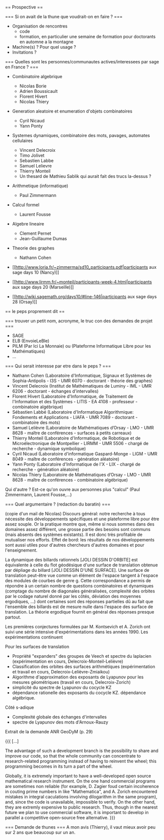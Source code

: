 == Prospective ==

=== Si on avait de la thune que voudrait-on en faire ? ===
  * Organisation de rencontres
    * code
    * formation, en particulier une semaine de formation pour doctorants en automne a la montagne
  * Machine(s) ? Pour quel usage ?
  * Invitations ?


=== Quelles sont les personnes/communautes actives/interessees par sage en France ? ===
  * Combinatoire algebrique
    * Nicolas Borie
    * Adrien Boussicault
    * Florent Hivert
    * Nicolas Thiery
  * Generation aleatoire et enumeration d'objets combinatoires
    * Cyril Nicaud
    * Yann Ponty
  * Systemes dynamiques, combinatoire des mots, pavages, automates cellulaires
    * Vincent Delecroix
    * Timo Jolivet
    * Sebastien Labbe
    * Samuel Lelievre
    * Thierry Monteil
    * Un thesard de Mathieu Sablik qui aurait fait des trucs la-dessus ?
  * Arithmetique (informatique)
    * Paul Zimmermann
  * Calcul formel
    * Laurent Fousse
  * Algebre lineaire
    * Clement Pernet
    * Jean-Guillaume Dumas
  * Theorie des graphes
    * Nathann Cohen

  * [[http://www.loria.fr/~zimmerma/sd10_participants.pdf|participants aux sage days 10 (Nancy)]]
  * [[http://www.lirmm.fr/~monteil/participants-week-4.html|participants aux sage days 20 (Marseille)]]
  * [[http://wiki.sagemath.org/days10/#line-146|participants aux sage days 28 (Orsay)]]

== le peps proprement dit ==

=== trouver un petit nom, acronyme, le truc con des demandes de projet ===
  * SAGE
  * ELB (EnvoieLeBle)
  * PILM (Par Ici La Monnaie) ou (Plateforme Informatique Libre pour les Mathématiques)
  * ...


=== Qui serait interesse par etre dans le peps ? ===
  * Nathann Cohen (Laboratoire d'Informatique, Signaux et Systèmes de Sophia-Antipolis - I3S - UMR 6070 - doctorant - théorie des graphes)
  * Vincent Delecroix (Institut de Mathématiques de Luminy - IML - UMR 6206 - doctorant - échanges d'intervalles)
  * Florent Hivert (Laboratoire d'Informatique, de Traitement de l'Information et des Systèmes - LITIS - EA 4108 - professeur - combinatoire algébrique)
  * Sébastien Labbé (Laboratoire d'Informatique Algorithmique: Fondements et Applications - LIAFA - UMR 7089 - doctorant - combinatoire des mots)
  * Samuel Lelièvre (Laboratoire de Mathématiques d’Orsay - LMO - UMR 8628 - maître de conférences - surfaces à petits carreaux)
  * Thierry Monteil (Laboratoire d'Informatique, de Robotique et de Microélectronique de Montpellier - LIRMM - UMR 5506 - chargé de recherche - dynamique symbolique)
  * Cyril Nicaud (Laboratoire d'informatique Gaspard-Monge - LIGM - UMR 8049 - maître de conférences - génération aléatoire)
  * Yann Ponty (Laboratoire d'Informatique de l'X - LIX - chargé de recherche - génération aléatoire)
  * Nicolas Thiery (Laboratoire de Mathématiques d’Orsay - LMO - UMR 8628 - maître de conférences - combinatoire algébrique)

Qui d'autre ? Est-ce qu'on ouvre aux personnes plus "calcul" (Paul Zimmermann, Laurent Fousse,...)


=== Quel argumentaire ? (redaction du baratin) ===

(copie d'un mail de Nicolas) Discours général: notre recherche à tous nécessite des développements spécifiques et une plateforme libre pour être assez souple. Or la pratique montre que, même si nous sommes dans des domaines assez différent, une grosse partie des besoins sont communs (mais absents des systèmes existants). Il est donc très profitable de mutualiser nos efforts. Effet de bord: les résultats de nos développements sont aussi utiles pour d'autres chercheurs d'autres domaines et pour l'enseignement.


La dynamique des billards rationnels [JOLI DESSIN D'ORBITE] est équivalente à celle du flot géodésique d'une surface de translation obtenue par dépliage du billard [JOLI DESSIN D'UNE SURFACE]. Une surface de translation peut-être vue comme un élément de l'espace tangent à l'espace des modules de courbes de genre g. Cette correspondance a permis de répondre à un certain nombre de questions combinatoires et dynamiques (comptage du nombre de diagonales généralisées, complexité des orbites par le codage naturel donné par les côtés, déviation des moyennes ergodiques, ...) dont certaines sont des réponses partielles dû au fait que l'ensemble des billards est de mesure nulle dans l'espace des surface de translation. La théorie ergodique fournit en général des réponses presque partout.

Les premières conjectures formulées par M. Kontsevich et A. Zorich ont suivi une série intensive d'expérimentations dans les années 1990. Les expérimentations continuent

Pour les surfaces de translation
 * Propriété "expanders" des groupes de Veech et spectre du laplacien (expérimentation en cours, Delecroix-Monteil-Lelièvre)
 * Classification des orbites des surfaces arithmétiques (expérimentation et travail en cours, Delecroix-Lelièvre-Zmiaikou)
 * Algorithme d'approximation des exposants de Lyapunov pour les mesures géométriques (travail en cours, Delecroix-Zorich)
 * simplicité du spectre de Lyapunov du cocycle KZ
 * dépendance rationelle des exposants du cocycle KZ. dépendance algébrique.

Côté s-adique
 * Complexité globale des échanges d'intervalles
 * spectre de Lyapunov des mots d'Arnoux-Rauzy


Extrait de la demande ANR GeoDyM (p. 29)

{{{
[...]

The advantage of such a development branch is the possibility to share and improve our code, so that the whole community can concentrate to research-related programming instead of having to reinvent the wheel; this programming becomes in its turn a part of the wheel.

Globally, it is extremely important to have a well-developed open source mathematical research instrument. On the one hand commercial programs are sometimes non reliable (for example, D. Zagier foud certain incoherence in couting prime numbers in like "Mathematica", and A. Zorich encountered mistakes in integral caculations involving dilogarithm in the same program), and, since the code is unavailable, impossible to verify. On the other hand, they are extremly expensive to public research. Thus, though in the nearest future we plan to use commercial software, it is important to develop in parallel a competitive open-source free alternative.
}}}


=== Demande de thunes ===
A mon avis (Thierry), il vaut mieux avoir peu sur 2 ans que beaucoup sur un an.
